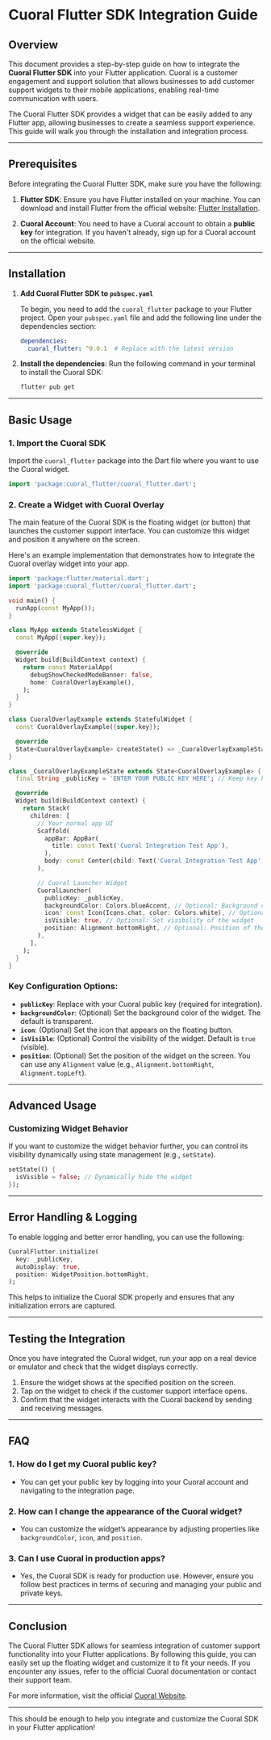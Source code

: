 # Cuoral Flutter SDK Integration Guide

## Overview

This document provides a step-by-step guide on how to integrate the **Cuoral Flutter SDK** into your Flutter application. Cuoral is a customer engagement and support solution that allows businesses to add customer support widgets to their mobile applications, enabling real-time communication with users.

The Cuoral Flutter SDK provides a widget that can be easily added to any Flutter app, allowing businesses to create a seamless support experience. This guide will walk you through the installation and integration process.

---

## Prerequisites

Before integrating the Cuoral Flutter SDK, make sure you have the following:

1. **Flutter SDK**: Ensure you have Flutter installed on your machine. You can download and install Flutter from the official website: [Flutter Installation](https://flutter.dev/docs/get-started/install).

2. **Cuoral Account**: You need to have a Cuoral account to obtain a **public key** for integration. If you haven't already, sign up for a Cuoral account on the official website.

---

## Installation

1. **Add Cuoral Flutter SDK to `pubspec.yaml`**

   To begin, you need to add the `cuoral_flutter` package to your Flutter project. Open your `pubspec.yaml` file and add the following line under the dependencies section:

   ```yaml
   dependencies:
     cuoral_flutter: ^0.0.1  # Replace with the latest version
   ```

2. **Install the dependencies**:
   Run the following command in your terminal to install the Cuoral SDK:

   ```bash
   flutter pub get
   ```

---

## Basic Usage

### 1. **Import the Cuoral SDK**

Import the `cuoral_flutter` package into the Dart file where you want to use the Cuoral widget.

```dart
import 'package:cuoral_flutter/cuoral_flutter.dart';
```

### 2. **Create a Widget with Cuoral Overlay**

The main feature of the Cuoral SDK is the floating widget (or button) that launches the customer support interface. You can customize this widget and position it anywhere on the screen.

Here's an example implementation that demonstrates how to integrate the Cuoral overlay widget into your app.

```dart
import 'package:flutter/material.dart';
import 'package:cuoral_flutter/cuoral_flutter.dart';

void main() {
  runApp(const MyApp());
}

class MyApp extends StatelessWidget {
  const MyApp({super.key});

  @override
  Widget build(BuildContext context) {
    return const MaterialApp(
      debugShowCheckedModeBanner: false,
      home: CuoralOverlayExample(),
    );
  }
}

class CuoralOverlayExample extends StatefulWidget {
  const CuoralOverlayExample({super.key});

  @override
  State<CuoralOverlayExample> createState() => _CuoralOverlayExampleState();
}

class _CuoralOverlayExampleState extends State<CuoralOverlayExample> {
  final String _publicKey = 'ENTER YOUR PUBLIC KEY HERE'; // Keep key here

  @override
  Widget build(BuildContext context) {
    return Stack(
      children: [
        // Your normal app UI
        Scaffold(
          appBar: AppBar(
            title: const Text('Cuoral Integration Test App'),
          ),
          body: const Center(child: Text('Cuoral Integration Test App')),
        ),

        // Cuoral Launcher Widget
        CuoralLauncher(
          publicKey: _publicKey,
          backgroundColor: Colors.blueAccent, // Optional: Background color of the widget
          icon: const Icon(Icons.chat, color: Colors.white), // Optional: Icon of the widget
          isVisible: true, // Optional: Set visibility of the widget
          position: Alignment.bottomRight, // Optional: Position of the widget
        ),
      ],
    );
  }
}
```

### Key Configuration Options:

* **`publicKey`**: Replace with your Cuoral public key (required for integration).
* **`backgroundColor`**: (Optional) Set the background color of the widget. The default is transparent.
* **`icon`**: (Optional) Set the icon that appears on the floating button.
* **`isVisible`**: (Optional) Control the visibility of the widget. Default is `true` (visible).
* **`position`**: (Optional) Set the position of the widget on the screen. You can use any `Alignment` value (e.g., `Alignment.bottomRight`, `Alignment.topLeft`).

---

## Advanced Usage

### Customizing Widget Behavior

If you want to customize the widget behavior further, you can control its visibility dynamically using state management (e.g., `setState`).

```dart
setState(() {
  isVisible = false; // Dynamically hide the widget
});
```

---

## Error Handling & Logging

To enable logging and better error handling, you can use the following:

```dart
CuoralFlutter.initialize(
  key: _publicKey,
  autoDisplay: true,
  position: WidgetPosition.bottomRight,
);
```

This helps to initialize the Cuoral SDK properly and ensures that any initialization errors are captured.

---

## Testing the Integration

Once you have integrated the Cuoral widget, run your app on a real device or emulator and check that the widget displays correctly.

1. Ensure the widget shows at the specified position on the screen.
2. Tap on the widget to check if the customer support interface opens.
3. Confirm that the widget interacts with the Cuoral backend by sending and receiving messages.

---

## FAQ

### 1. **How do I get my Cuoral public key?**

* You can get your public key by logging into your Cuoral account and navigating to the integration page.

### 2. **How can I change the appearance of the Cuoral widget?**

* You can customize the widget’s appearance by adjusting properties like `backgroundColor`, `icon`, and `position`.

### 3. **Can I use Cuoral in production apps?**

* Yes, the Cuoral SDK is ready for production use. However, ensure you follow best practices in terms of securing and managing your public and private keys.

---

## Conclusion

The Cuoral Flutter SDK allows for seamless integration of customer support functionality into your Flutter applications. By following this guide, you can easily set up the floating widget and customize it to fit your needs. If you encounter any issues, refer to the official Cuoral documentation or contact their support team.

For more information, visit the official [Cuoral Website](https://cuoral.com).

---

This should be enough to help you integrate and customize the Cuoral SDK in your Flutter application!
